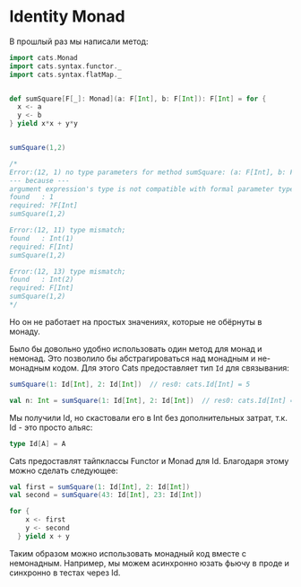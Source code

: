 # Identity Monad

В прошлый раз мы написали метод:

```scala
import cats.Monad
import cats.syntax.functor._
import cats.syntax.flatMap._


def sumSquare[F[_]: Monad](a: F[Int], b: F[Int]): F[Int] = for {
  x <- a
  y <- b
} yield x*x + y*y


sumSquare(1,2)

/*
Error:(12, 1) no type parameters for method sumSquare: (a: F[Int], b: F[Int])(implicit evidence$1: cats.Monad[F])F[Int] exist so that it can be applied to arguments (Int, Int)
--- because ---
argument expression's type is not compatible with formal parameter type;
found   : 1
required: ?F[Int]
sumSquare(1,2)

Error:(12, 11) type mismatch;
found   : Int(1)
required: F[Int]
sumSquare(1,2)

Error:(12, 13) type mismatch;
found   : Int(2)
required: F[Int]
sumSquare(1,2)
*/
```

Но он не работает на простых значениях, которые не обёрнуты в монаду.

Было бы довольно удобно использовать один метод для монад и немонад. Это позволило бы абстрагироваться над монадным и не-монадным кодом. Для этого Cats предоставляет тип `Id` для связывания:

```scala
sumSquare(1: Id[Int], 2: Id[Int])  // res0: cats.Id[Int] = 5

val n: Int = sumSquare(1: Id[Int], 2: Id[Int])  // res0: cats.Id[Int] = 5
```

Мы получили Id, но скастовали его в Int без дополнительных затрат, т.к. Id - это просто альяс:

```scala
type Id[A] = A
```

Cats предоставлят тайпклассы Functor и Monad для Id. Благодаря этому можно сделать следующее:

```scala
val first = sumSquare(1: Id[Int], 2: Id[Int]) 
val second = sumSquare(43: Id[Int], 23: Id[Int])

for {
    x <- first
    y <- second
  } yield x + y
```

Таким образом можно использовать монадный код вместе с немонадным. Например, мы можем асинхронно юзать фьючу в проде и синхронно в тестах через Id. 